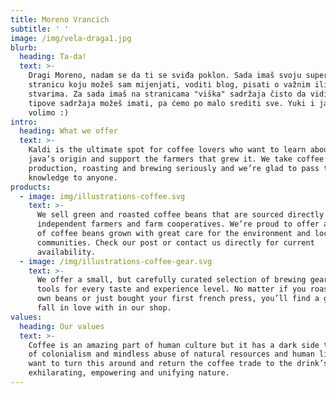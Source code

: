 ```yaml
---
title: Moreno Vrancich
subtitle: ' '
image: /img/vela-draga1.jpg
blurb:
  heading: Ta-da!
  text: >-
    Dragi Moreno, nadam se da ti se sviđa poklon. Sada imaš svoju super-cool web
    stranicu koju možeš sam mijenjati, voditi blog, pisati o važnim ili nevažnim
    stvarima. Za sada imaš na stranicama "viška" sadržaja čisto da vidiš koje
    tipove sadržaja možeš imati, pa ćemo po malo srediti sve. Yuki i ja te
    volimo :)
intro:
  heading: What we offer
  text: >-
    Kaldi is the ultimate spot for coffee lovers who want to learn about their
    java’s origin and support the farmers that grew it. We take coffee
    production, roasting and brewing seriously and we’re glad to pass that
    knowledge to anyone.
products:
  - image: img/illustrations-coffee.svg
    text: >-
      We sell green and roasted coffee beans that are sourced directly from
      independent farmers and farm cooperatives. We’re proud to offer a variety
      of coffee beans grown with great care for the environment and local
      communities. Check our post or contact us directly for current
      availability.
  - image: /img/illustrations-coffee-gear.svg
    text: >-
      We offer a small, but carefully curated selection of brewing gear and
      tools for every taste and experience level. No matter if you roast your
      own beans or just bought your first french press, you’ll find a gadget to
      fall in love with in our shop.
values:
  heading: Our values
  text: >-
    Coffee is an amazing part of human culture but it has a dark side too – one
    of colonialism and mindless abuse of natural resources and human lives. We
    want to turn this around and return the coffee trade to the drink’s
    exhilarating, empowering and unifying nature.
---
```


